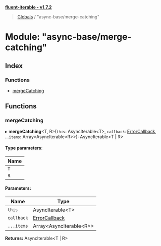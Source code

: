 **[fluent-iterable - v1.7.2](../README.md)**

> [Globals](../README.md) / "async-base/merge-catching"

# Module: "async-base/merge-catching"

## Index

### Functions

* [mergeCatching](_async_base_merge_catching_.md#mergecatching)

## Functions

### mergeCatching

▸ **mergeCatching**\<T, R>(`this`: AsyncIterable\<T>, `callback`: [ErrorCallback](../interfaces/_types_base_.errorcallback.md), ...`items`: Array\<AsyncIterable\<R>>): AsyncIterable\<T \| R>

#### Type parameters:

Name |
------ |
`T` |
`R` |

#### Parameters:

Name | Type |
------ | ------ |
`this` | AsyncIterable\<T> |
`callback` | [ErrorCallback](../interfaces/_types_base_.errorcallback.md) |
`...items` | Array\<AsyncIterable\<R>> |

**Returns:** AsyncIterable\<T \| R>
